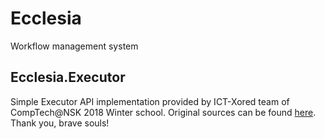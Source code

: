 # Ecclesia

Workflow management system

## Ecclesia.Executor

Simple Executor API implementation provided by ICT-Xored team of CompTech@NSK 2018 Winter school. Original sources can be found [here](https://github.com/alex-ks/comptech-nsk-ict). Thank you, brave souls!
